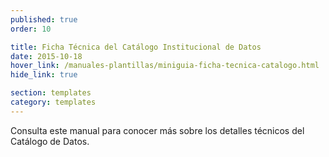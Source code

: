 ```yaml
---
published: true
order: 10

title: Ficha Técnica del Catálogo Institucional de Datos
date: 2015-10-18
hover_link: /manuales-plantillas/miniguia-ficha-tecnica-catalogo.html
hide_link: true

section: templates
category: templates
---
```


Consulta este manual para conocer más sobre los detalles técnicos del Catálogo de Datos.
